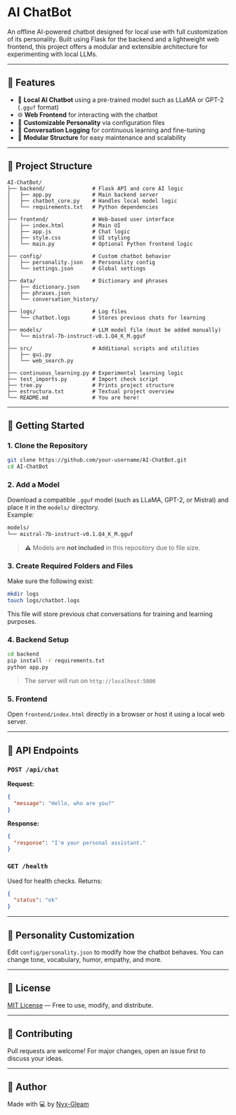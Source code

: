# AI ChatBot

An offline AI-powered chatbot designed for local use with full customization of its personality. Built using Flask for the backend and a lightweight web frontend, this project offers a modular and extensible architecture for experimenting with local LLMs.

---

## 🚀 Features

- 🧠 **Local AI Chatbot** using a pre-trained model such as LLaMA or GPT-2 (`.gguf` format)
- 🌐 **Web Frontend** for interacting with the chatbot
- 🔧 **Customizable Personality** via configuration files
- 📜 **Conversation Logging** for continuous learning and fine-tuning
- 📁 **Modular Structure** for easy maintenance and scalability

---

## 📁 Project Structure

```
AI-ChatBot/
├── backend/               # Flask API and core AI logic
│   ├── app.py             # Main backend server
│   ├── chatbot_core.py    # Handles local model logic
│   └── requirements.txt   # Python dependencies
│
├── frontend/              # Web-based user interface
│   ├── index.html         # Main UI
│   ├── app.js             # Chat logic
│   ├── style.css          # UI styling
│   └── main.py            # Optional Python frontend logic
│
├── config/                # Custom chatbot behavior
│   ├── personality.json   # Personality config
│   └── settings.json      # Global settings
│
├── data/                  # Dictionary and phrases
│   ├── dictionary.json
│   ├── phrases.json
│   └── conversation_history/
│
├── logs/                  # Log files
│   └── chatbot.logs       # Stores previous chats for learning
│
├── models/                # LLM model file (must be added manually)
│   └── mistral-7b-instruct-v0.1.Q4_K_M.gguf
│
├── src/                   # Additional scripts and utilities
│   ├── gui.py
│   └── web_search.py
│
├── continuous_learning.py # Experimental learning logic
├── test_imports.py        # Import check script
├── tree.py                # Prints project structure
├── estructura.txt         # Textual project overview
└── README.md              # You are here!
```

---

## 🔧 Getting Started

### 1. Clone the Repository

```bash
git clone https://github.com/your-username/AI-ChatBot.git
cd AI-ChatBot
```

### 2. Add a Model

Download a compatible `.gguf` model (such as LLaMA, GPT-2, or Mistral) and place it in the `models/` directory.  
Example:

```bash
models/
└── mistral-7b-instruct-v0.1.Q4_K_M.gguf
```

> ⚠️ Models are **not included** in this repository due to file size.

### 3. Create Required Folders and Files

Make sure the following exist:

```bash
mkdir logs
touch logs/chatbot.logs
```

This file will store previous chat conversations for training and learning purposes.

### 4. Backend Setup

```bash
cd backend
pip install -r requirements.txt
python app.py
```

> The server will run on `http://localhost:5000`

### 5. Frontend

Open `frontend/index.html` directly in a browser or host it using a local web server.

---

## 📌 API Endpoints

### `POST /api/chat`

**Request:**

```json
{
  "message": "Hello, who are you?"
}
```

**Response:**

```json
{
  "response": "I'm your personal assistant."
}
```

### `GET /health`

Used for health checks. Returns:

```json
{
  "status": "ok"
}
```

---

## 🧬 Personality Customization

Edit `config/personality.json` to modify how the chatbot behaves. You can change tone, vocabulary, humor, empathy, and more.

---

## 📄 License

[MIT License](LICENSE) — Free to use, modify, and distribute.

---

## 🤝 Contributing

Pull requests are welcome! For major changes, open an issue first to discuss your ideas.

---

## 🌟 Author

Made with 💻 by [Nyx-Gleam](https://github.com/Nyx-Gleam)
